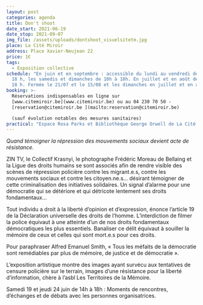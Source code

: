 ```yaml
---
layout: post
categories: agenda
title: Don't shoot
date_start: 2021-06-19
date_stop: 2021-09-07
img_file: /assets/uploads/dontshoot_visuelsitetm.jpg
place: La Cité Miroir
address: Place Xavier-Neujean 22
price: 1€
tags:
  - Exposition collective
schedule: "En juin et en septembre : accessible du lundi au vendredi de 9 h à
  18 h, les samedis et dimanches de 10h à 18h. En juillet et en août de 10 h à
  18 h. Fermée le 21/07 et le 15/08 et les dimanches en juillet et en août."
booking: >-
  Réservations indispensables en ligne sur
  ­­[www.citemiroir.be](www.citemiroir.be) ou au 04 230 70 50 -
  [reservation@citemiroir.be ](mailto:reservation@citemiroir.be)

  (sauf évolution notables des mesures sanitaires)
practical: "Espace Rosa Parks et Bibliothèque George Orwell de La Cité Miroir, "
---
```

*Quand témoigner la répression des mouvements sociaux devient acte de résistance.*

ZIN TV, le Collectif Krasnyi, le photographe Frédéric Moreau de Bellaing et la Ligue des droits humains se sont associés afin de rendre visible des scènes de répression policière contre les migrant.e.s, contre les mouvements sociaux et contre les citoyen.ne.s… désirant témoigner de cette criminalisation des initiatives solidaires. Un signal d’alarme pour une démocratie qui se détériore et qui détricote lentement ses droits fondamentaux…

Tout individu a droit à la liberté d’opinion et d’expression, énonce l’article 19 de la Déclaration universelle des droits de l’homme. L’interdiction de filmer la police équivaut à une atteinte d’un de nos droits fondamentaux démocratiques les plus essentiels. Banaliser ce délit équivaut à souiller la mémoire de ceux et celles qui sont mort.e.s pour ces droits.

Pour paraphraser Alfred Emanuel Smith, « Tous les méfaits de la démocratie sont remédiables par plus de mémoire, de justice et de démocratie ».

L’exposition artistique montre des images ayant survécu aux tentatives de censure policière sur le terrain, images d’une résistance pour la liberté d’information, chère à l’asbl Les Territoires de la Mémoire.

Samedi 19 et jeudi 24 juin de 14h à 18h : Moments de rencontres, 
d’échanges et de débats avec les personnes organisatrices.